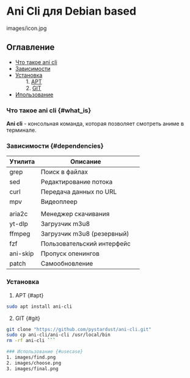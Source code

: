 # Ani Cli для Debian based 
images/icon.jpg
## Оглавление  
- [Что такое ani cli](#what_is)  
- [Зависимости](#dependencies)
- [Установка](#install)  
       1. [APT](#apt)  
       2. [GIT](#git)  
- [Ипользование](#usecase)


### Что такое ani cli {#what_is}
**Ani cli** - консольная команда, которая позволяет смотреть аниме в терминале. 
### Зависимости {#dependencies}
| Утилита  | Описание                   |     |
| -------- | -------------------------- | --- |
| grep     | Поиск в файлах             |     |
| sed      | Редактирование потока      |     |
| curl     | Передача данных по URL     |     |
| mpv      | Видеоплеер                 |     |
|          |                            |     |
| aria2c   | Менеджер скачивания        |     |
| yt-dlp   | Загрузчик m3u8             |     |
| ffmpeg   | Загрузчик m3u8 (резервный) |     |
| fzf      | Пользовательский интерфейс |     |
| ani-skip | Пропуск опенингов          |     |
| patch    | Самообновление             |     |
### Установка 
1. APT {#apt}
```bash
sudo apt install ani-cli
```
2. GIT {#git}
 ``` bash
git clone "https://github.com/pystardust/ani-cli.git"
sudo cp ani-cli/ani-cli /usr/local/bin
rm -rf ani-cli ```

### Использование {#usecase}
1. images/find.png 
2. images/choose.png
3. images/final.png






